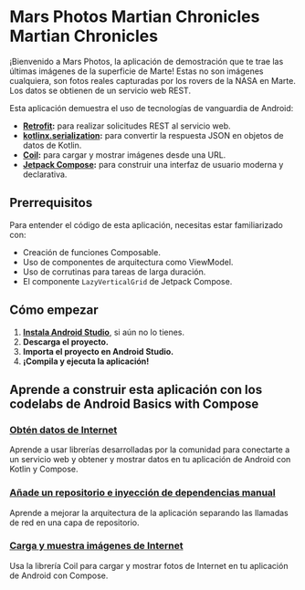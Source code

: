 # Mars Photos  Martian Chronicles  Martian Chronicles

¡Bienvenido a Mars Photos, la aplicación de demostración que te trae las últimas imágenes de la superficie de Marte! Estas no son imágenes cualquiera, son fotos reales capturadas por los rovers de la NASA en Marte. Los datos se obtienen de un servicio web REST.

Esta aplicación demuestra el uso de tecnologías de vanguardia de Android:

*   **[Retrofit](https://square.github.io/retrofit/):** para realizar solicitudes REST al servicio web.
*   **[kotlinx.serialization](https://github.com/Kotlin/kotlinx.serialization):** para convertir la respuesta JSON en objetos de datos de Kotlin.
*   **[Coil](https://coil-kt.github.io/coil/):** para cargar y mostrar imágenes desde una URL.
*   **[Jetpack Compose](https://developer.android.com/jetpack/compose):** para construir una interfaz de usuario moderna y declarativa.

## Prerrequisitos

Para entender el código de esta aplicación, necesitas estar familiarizado con:

*   Creación de funciones Composable.
*   Uso de componentes de arquitectura como ViewModel.
*   Uso de corrutinas para tareas de larga duración.
*   El componente `LazyVerticalGrid` de Jetpack Compose.

## Cómo empezar

1.  **[Instala Android Studio](https://developer.android.com/studio/install.html)**, si aún no lo tienes.
2.  **Descarga el proyecto.**
3.  **Importa el proyecto en Android Studio.**
4.  **¡Compila y ejecuta la aplicación!**

## Aprende a construir esta aplicación con los codelabs de Android Basics with Compose

### [Obtén datos de Internet](https://developer.android.com/codelabs/basic-android-kotlin-compose-getting-data-internet)
Aprende a usar librerías desarrolladas por la comunidad para conectarte a un servicio web y obtener y mostrar datos en tu aplicación de Android con Kotlin y Compose.

### [Añade un repositorio e inyección de dependencias manual](https://developer.android.com/codelabs/basic-android-kotlin-compose-add-repository)
Aprende a mejorar la arquitectura de la aplicación separando las llamadas de red en una capa de repositorio.

### [Carga y muestra imágenes de Internet](https://developer.android.com/codelabs/basic-android-kotlin-compose-load-images)
Usa la librería Coil para cargar y mostrar fotos de Internet en tu aplicación de Android con Compose.
